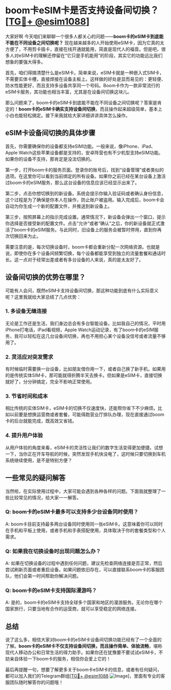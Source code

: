 # boom卡eSIM卡是否支持设备间切换？[[TG💪+ @esim1088](https://t.me/s/esim1088)]

大家好啊 今天咱们来聊聊一个很多人都关心的问题——**boom卡的eSIM卡到底能不能在不同设备之间切换呢？** 现在越来越多的人开始使用eSIM卡，因为它真的太方便了，不用剪卡插卡，直接在线开通就能用，简直是现代人的福音。但是吧，很多人对eSIM卡的理解还停留在“它只是手机能用”的阶段，其实它的功能远比我们想象的要强大得多。

首先，咱们得搞清楚什么是eSIM卡。简单来说，eSIM卡就是一种嵌入式SIM卡，不需要实体卡槽，直接焊接在设备主板上。这样做的好处是显而易见的：更轻便、防水性能更好，而且支持多设备共享同一个号码。Boom卡作为一款非常流行的eSIM卡服务，其功能也相当丰富，尤其是在设备间切换这块儿。

那么问题来了，boom卡的eSIM卡到底能不能在不同设备之间切换呢？答案是肯定的！**boom卡的eSIM卡确实支持设备间切换**，而且操作起来超级简单，基本上小白也能轻松搞定。接下来我就给大家详细讲讲具体怎么操作。

## eSIM卡设备间切换的具体步骤

首先，你需要确保你的设备都支持eSIM功能。一般来说，像iPhone、iPad、Apple Watch这些苹果设备都是支持的，安卓阵营也有不少机型支持eSIM功能。如果你的设备不支持，那肯定是没法切换的。

第一步，打开boom卡的服务页面。登录你的账号后，找到“设备管理”或者类似的选项。在这里你可以看到当前绑定的所有设备。如果你之前已经在某台设备上激活过boom卡的eSIM服务，那么这台设备的信息应该已经显示出来了。

第二步，点击你想切换到的新设备。系统会提示你输入验证码或者确认身份信息，这个过程是为了确保是你本人在操作，防止账户被盗用。输入完成后，boom卡会自动为你生成一个新的配置文件，并推送到新设备上。

第三步，按照屏幕上的指示完成设置。通常情况下，新设备会弹出一个窗口，提示你选择是否接受新的配置文件。点击“允许”或者“确认”之后，你的新设备就正式激活了boom卡的eSIM服务。与此同时，旧设备上的服务会被暂时停用，直到你再次切换回来为止。

需要注意的是，每次切换设备时，boom卡都会重新分配一次网络资源。也就是说，即使你在多个设备间频繁切换，每个设备都能享受到独立的流量套餐和通话时长。这一点对于经常出差或者有多台设备的人来说，真的是太友好了。

## 设备间切换的优势在哪里？

可能有人会问，既然eSIM卡支持设备间切换，那这种功能到底有什么实际意义呢？这里我就给大家总结了几点优势：

### 1. **多设备无缝连接**
无论是工作还是生活，我们身边总会有多台智能设备。比如我自己的情况，平时用iPhone打电话，iPad看视频，Apple Watch运动记录，有了boom卡的eSIM服务，我可以轻松在这几台设备间切换，再也不用担心某个设备没信号或者流量不够用了。

### 2. **灵活应对突发需求**
有时候临时需要换一台设备，比如朋友借你用一下，或者自己换了新手机，如果用的是传统实体SIM卡，那可能就得折腾半天去换卡。但如果是eSIM卡，直接切换就好了，分分钟搞定，完全不影响正常使用。

### 3. **节省时间和成本**
相比传统的实体SIM卡，eSIM卡的切换不仅速度快，还能帮你省下不少麻烦。比如以前要是想换运营商或者套餐，可能得跑营业厅排队办理，现在直接通过boom卡的后台就能完成，既高效又省钱。

### 4. **提升用户体验**
从用户体验的角度来看，eSIM卡的灵活性让我们的数字生活变得更加便捷。试想一下，当你正在开车导航的时候，突然发现手机快没电了，这时候只要切换到车机系统继续使用，是不是特别方便？

## 一些常见的疑问解答

当然啦，在实际使用过程中，大家可能会遇到各种各样的问题。下面我就整理了一些比较常见的情况，给大家一一解答。

### Q: boom卡的eSIM卡最多可以支持多少台设备同时使用？
A: boom卡目前支持最多两台设备同时使用同一张eSIM卡。这意味着你可以同时在手机和平板上使用，或者手机和手表搭配使用，具体取决于你的套餐类型和个人需求。

### Q: 如果我在切换设备时出现问题怎么办？
A: 如果在切换设备的过程中遇到任何问题，建议先检查网络连接是否正常，然后尝试刷新页面或者重启设备。如果问题依旧存在，可以直接联系boom卡的客服团队，他们会第一时间帮助你解决问题。

### Q: boom卡的eSIM卡支持国际漫游吗？
A: 是的，boom卡的eSIM卡支持全球多个国家和地区的漫游服务。无论你在哪个国家旅行，只要当地有合作的运营商，就可以享受稳定的网络连接。

## 总结

说了这么多，相信大家对boom卡的eSIM卡设备间切换功能已经有了一个全面的了解。**boom卡的eSIM卡不仅支持设备间切换，而且操作简单、体验流畅**，堪称现代人移动办公和日常生活的得力助手。如果你还在犹豫要不要试试eSIM卡，不妨亲自体验一下boom卡的服务，相信你会爱上它的！

最后再提醒一句，想要了解更多关于boom卡eSIM卡的信息，或者有任何疑问，都可以加入我们的Telegram群组[[TG💪+ @esim1088](https://t.me/s/esim1088) ![Image](https://i.postimg.cc/4NQfJmqS/Snipaste-2025-05-13-00-14-12.png)]，里面有专业的客服团队随时解答你的问题哦！